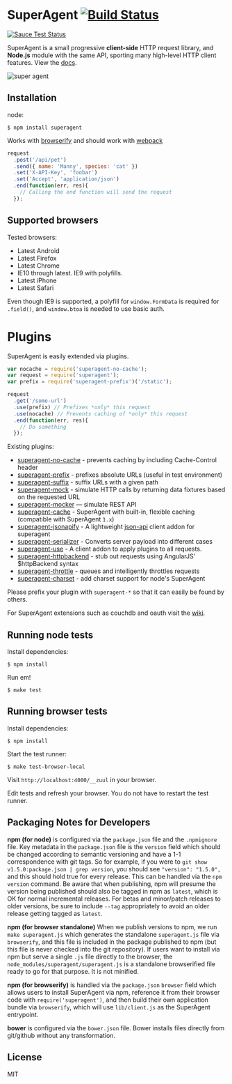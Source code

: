# SuperAgent [![Build Status](https://travis-ci.org/visionmedia/superagent.svg?branch=master)](https://travis-ci.org/visionmedia/superagent)

[![Sauce Test Status](https://saucelabs.com/browser-matrix/shtylman-superagent.svg)](https://saucelabs.com/u/shtylman-superagent)

SuperAgent is a small progressive __client-side__ HTTP request library, and __Node.js__ module with the same API, sporting many high-level HTTP client features. View the [docs](http://visionmedia.github.io/superagent/).

![super agent](http://f.cl.ly/items/3d282n3A0h0Z0K2w0q2a/Screenshot.png)

## Installation

node:

```
$ npm install superagent
```

Works with [browserify](https://github.com/substack/node-browserify) and should work with [webpack](https://github.com/visionmedia/superagent/wiki/SuperAgent-for-Webpack)

```js
request
  .post('/api/pet')
  .send({ name: 'Manny', species: 'cat' })
  .set('X-API-Key', 'foobar')
  .set('Accept', 'application/json')
  .end(function(err, res){
    // Calling the end function will send the request
  });
```

## Supported browsers

Tested browsers:

- Latest Android
- Latest Firefox
- Latest Chrome
- IE10 through latest. IE9 with polyfills.
- Latest iPhone
- Latest Safari

Even though IE9 is supported, a polyfill for `window.FormData` is required for `.field()`, and `window.btoa` is needed to use basic auth.

# Plugins

SuperAgent is easily extended via plugins.

```js
var nocache = require('superagent-no-cache');
var request = require('superagent');
var prefix = require('superagent-prefix')('/static');

request
  .get('/some-url')
  .use(prefix) // Prefixes *only* this request
  .use(nocache) // Prevents caching of *only* this request
  .end(function(err, res){
    // Do something
  });
```

Existing plugins:
 * [superagent-no-cache](https://github.com/johntron/superagent-no-cache) - prevents caching by including Cache-Control header
 * [superagent-prefix](https://github.com/johntron/superagent-prefix) - prefixes absolute URLs (useful in test environment)
 * [superagent-suffix](https://github.com/timneutkens1/superagent-suffix) - suffix URLs with a given path
 * [superagent-mock](https://github.com/M6Web/superagent-mock) - simulate HTTP calls by returning data fixtures based on the requested URL
 * [superagent-mocker](https://github.com/shuvalov-anton/superagent-mocker) — simulate REST API
 * [superagent-cache](https://github.com/jpodwys/superagent-cache) - SuperAgent with built-in, flexible caching (compatible with SuperAgent `1.x`)
 * [superagent-jsonapify](https://github.com/alex94puchades/superagent-jsonapify) - A lightweight [json-api](http://jsonapi.org/format/) client addon for superagent
 * [superagent-serializer](https://github.com/zzarcon/superagent-serializer) - Converts server payload into different cases
 * [superagent-use](https://github.com/koenpunt/superagent-use) - A client addon to apply plugins to all requests.
 * [superagent-httpbackend](https://www.npmjs.com/package/superagent-httpbackend) - stub out requests using AngularJS' $httpBackend syntax
 * [superagent-throttle](https://github.com/leviwheatcroft/superagent-throttle) - queues and intelligently throttles requests
 * [superagent-charset](https://github.com/magicdawn/superagent-charset) - add charset support for node's SuperAgent

Please prefix your plugin with `superagent-*` so that it can easily be found by others.

For SuperAgent extensions such as couchdb and oauth visit the [wiki](https://github.com/visionmedia/superagent/wiki).

## Running node tests

Install dependencies:

```shell
$ npm install
```
Run em!

```shell
$ make test
```

## Running browser tests

Install dependencies:

```shell
$ npm install
```

Start the test runner:

```shell
$ make test-browser-local
```

Visit `http://localhost:4000/__zuul` in your browser.

Edit tests and refresh your browser. You do not have to restart the test runner.


## Packaging Notes for Developers

**npm (for node)** is configured via the `package.json` file and the `.npmignore` file. Key metadata in the `package.json` file is the `version` field which should be changed according to semantic versioning and have a 1-1 correspondence with git tags. So for example, if you were to `git show v1.5.0:package.json | grep version`, you should see `"version": "1.5.0",` and this should hold true for every release. This can be handled via the `npm version` command. Be aware that when publishing, npm will presume the version being published should also be tagged in npm as `latest`, which is OK for normal incremental releases. For betas and minor/patch releases to older versions, be sure to include `--tag` appropriately to avoid an older release getting tagged as `latest`.

**npm (for browser standalone)** When we publish versions to npm, we run `make superagent.js` which generates the standalone `superagent.js` file via `browserify`, and this file is included in the package published to npm (but this file is never checked into the git repository). If users want to install via npm but serve a single `.js` file directly to the browser, the `node_modules/superagent/superagent.js` is a standalone browserified file ready to go for that purpose. It is not minified.

**npm (for browserify)** is handled via the `package.json` `browser` field which allows users to install SuperAgent via npm, reference it from their browser code with `require('superagent')`, and then build their own application bundle via `browserify`, which will use `lib/client.js` as the SuperAgent entrypoint.

**bower** is configured via the `bower.json` file. Bower installs files directly from git/github without any transformation.

## License

MIT
